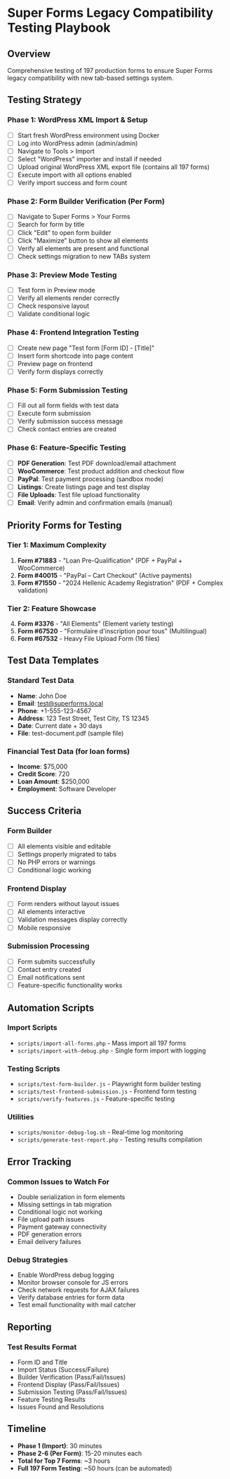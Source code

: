 # Super Forms Legacy Compatibility Testing Playbook

## Overview
Comprehensive testing of 197 production forms to ensure Super Forms legacy compatibility with new tab-based settings system.

## Testing Strategy

### Phase 1: WordPress XML Import & Setup
- [ ] Start fresh WordPress environment using Docker
- [ ] Log into WordPress admin (admin/admin)
- [ ] Navigate to Tools > Import
- [ ] Select "WordPress" importer and install if needed
- [ ] Upload original WordPress XML export file (contains all 197 forms)
- [ ] Execute import with all options enabled
- [ ] Verify import success and form count

### Phase 2: Form Builder Verification (Per Form)
- [ ] Navigate to Super Forms > Your Forms
- [ ] Search for form by title
- [ ] Click "Edit" to open form builder
- [ ] Click "Maximize" button to show all elements
- [ ] Verify all elements are present and functional
- [ ] Check settings migration to new TABs system

### Phase 3: Preview Mode Testing
- [ ] Test form in Preview mode
- [ ] Verify all elements render correctly
- [ ] Check responsive layout
- [ ] Validate conditional logic

### Phase 4: Frontend Integration Testing
- [ ] Create new page "Test form [Form ID] - [Title]"
- [ ] Insert form shortcode into page content
- [ ] Preview page on frontend
- [ ] Verify form displays correctly

### Phase 5: Form Submission Testing
- [ ] Fill out all form fields with test data
- [ ] Execute form submission
- [ ] Verify submission success message
- [ ] Check contact entries are created

### Phase 6: Feature-Specific Testing
- [ ] **PDF Generation**: Test PDF download/email attachment
- [ ] **WooCommerce**: Test product addition and checkout flow
- [ ] **PayPal**: Test payment processing (sandbox mode)
- [ ] **Listings**: Create listings page and test display
- [ ] **File Uploads**: Test file upload functionality
- [ ] **Email**: Verify admin and confirmation emails (manual)

## Priority Forms for Testing

### Tier 1: Maximum Complexity
1. **Form #71883** - "Loan Pre-Qualification" (PDF + PayPal + WooCommerce)
2. **Form #40015** - "PayPal – Cart Checkout" (Active payments)
3. **Form #71550** - "2024 Hellenic Academy Registration" (PDF + Complex validation)

### Tier 2: Feature Showcase
4. **Form #3376** - "All Elements" (Element variety testing)
5. **Form #67520** - "Formulaire d'inscription pour tous" (Multilingual)
6. **Form #67532** - Heavy File Upload Form (16 files)

## Test Data Templates

### Standard Test Data
- **Name**: John Doe
- **Email**: test@superforms.local
- **Phone**: +1-555-123-4567
- **Address**: 123 Test Street, Test City, TS 12345
- **Date**: Current date + 30 days
- **File**: test-document.pdf (sample file)

### Financial Test Data (for loan forms)
- **Income**: $75,000
- **Credit Score**: 720
- **Loan Amount**: $250,000
- **Employment**: Software Developer

## Success Criteria

### Form Builder
- [ ] All elements visible and editable
- [ ] Settings properly migrated to tabs
- [ ] No PHP errors or warnings
- [ ] Conditional logic working

### Frontend Display
- [ ] Form renders without layout issues
- [ ] All elements interactive
- [ ] Validation messages display correctly
- [ ] Mobile responsive

### Submission Processing
- [ ] Form submits successfully
- [ ] Contact entry created
- [ ] Email notifications sent
- [ ] Feature-specific functionality works

## Automation Scripts

### Import Scripts
- `scripts/import-all-forms.php` - Mass import all 197 forms
- `scripts/import-with-debug.php` - Single form import with logging

### Testing Scripts
- `scripts/test-form-builder.js` - Playwright form builder testing
- `scripts/test-frontend-submission.js` - Frontend form testing
- `scripts/verify-features.js` - Feature-specific testing

### Utilities
- `scripts/monitor-debug-log.sh` - Real-time log monitoring
- `scripts/generate-test-report.php` - Testing results compilation

## Error Tracking

### Common Issues to Watch For
- Double serialization in form elements
- Missing settings in tab migration
- Conditional logic not working
- File upload path issues
- Payment gateway connectivity
- PDF generation errors
- Email delivery failures

### Debug Strategies
- Enable WordPress debug logging
- Monitor browser console for JS errors
- Check network requests for AJAX failures
- Verify database entries for form data
- Test email functionality with mail catcher

## Reporting

### Test Results Format
- Form ID and Title
- Import Status (Success/Failure)
- Builder Verification (Pass/Fail/Issues)
- Frontend Display (Pass/Fail/Issues)
- Submission Testing (Pass/Fail/Issues)
- Feature Testing Results
- Issues Found and Resolutions

## Timeline

- **Phase 1 (Import)**: 30 minutes
- **Phase 2-6 (Per Form)**: 15-20 minutes each
- **Total for Top 7 Forms**: ~3 hours
- **Full 197 Form Testing**: ~50 hours (can be automated)